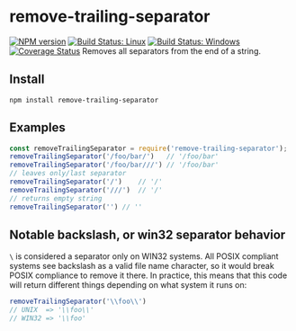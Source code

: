 # remove-trailing-separator
[![NPM version][npm-img]][npm-url] [![Build Status: Linux][travis-img]][travis-url] [![Build Status: Windows][appveyor-img]][appveyor-url] [![Coverage Status][coveralls-img]][coveralls-url]
Removes all separators from the end of a string.
## Install
```
npm install remove-trailing-separator
```
## Examples
```js
const removeTrailingSeparator = require('remove-trailing-separator');
removeTrailingSeparator('/foo/bar/')   // '/foo/bar'
removeTrailingSeparator('/foo/bar///') // '/foo/bar'
// leaves only/last separator
removeTrailingSeparator('/')    // '/'
removeTrailingSeparator('///')  // '/'
// returns empty string
removeTrailingSeparator('') // ''
```
## Notable backslash, or win32 separator behavior
`\` is considered a separator only on WIN32 systems. All POSIX compliant systems
see backslash as a valid file name character, so it would break POSIX compliance
to remove it there.
In practice, this means that this code will return different things depending on
what system it runs on:
```js
removeTrailingSeparator('\\foo\\')
// UNIX  => '\\foo\\'
// WIN32 => '\\foo'
```
[npm-url]: https://npmjs.org/package/remove-trailing-separator
[npm-img]: https://badge.fury.io/js/remove-trailing-separator.svg
[travis-url]: https://travis-ci.org/darsain/remove-trailing-separator
[travis-img]: https://travis-ci.org/darsain/remove-trailing-separator.svg?branch=master
[appveyor-url]: https://ci.appveyor.com/project/darsain/remove-trailing-separator/branch/master
[appveyor-img]: https://ci.appveyor.com/api/projects/status/wvg9a93rrq95n2xl/branch/master?svg=true
[coveralls-url]: https://coveralls.io/github/darsain/remove-trailing-separator?branch=master
[coveralls-img]: https://coveralls.io/repos/github/darsain/remove-trailing-separator/badge.svg?branch=master

